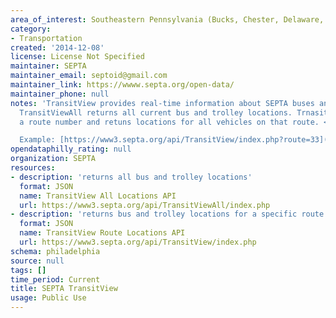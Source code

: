 ```yaml
---
area_of_interest: Southeastern Pennsylvania (Bucks, Chester, Delaware, Montgomery, Philadelphia counties)
category:
- Transportation
created: '2014-12-08'
license: License Not Specified
maintainer: SEPTA
maintainer_email: septoid@gmail.com
maintainer_link: https://wwww.septa.org/open-data/
maintainer_phone: null
notes: 'TransitView provides real-time information about SEPTA buses and trolleys. 
  TransitViewAll returns all current bus and trolley locations. TrnasitView accepts
  a route number and retuns locations for all vehicles on that route. <br><br>

  Example: [https://www3.septa.org/api/TransitView/index.php?route=33](https://www3.septa.org/api/TransitView/index.php?route=33) returns all vehicles on bus route 33' 
opendataphilly_rating: null
organization: SEPTA
resources:
- description: 'returns all bus and trolley locations'
  format: JSON
  name: TransitView All Locations API
  url: https://www3.septa.org/api/TransitViewAll/index.php
- description: 'returns bus and trolley locations for a specific route number'
  format: JSON
  name: TransitView Route Locations API
  url: https://www3.septa.org/api/TransitView/index.php
schema: philadelphia
source: null
tags: []
time_period: Current
title: SEPTA TransitView
usage: Public Use
---
```

